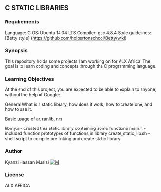## C STATIC LIBRARIES

### Requirements
Language: C
OS: Ubuntu 14.04 LTS
Compiler: gcc 4.8.4
Style guidelines: [Betty style] (https://github.com/holbertonschool/Betty/wiki)
 
### Synopsis
This repository holds some projects I am working on for ALX Africa. The goal is to learn coding and concepts through the C programming language.

### Learning Objectives
At the end of this project, you are expected to be able to explain to anyone, without the help of Google:

General
What is a static library, how does it work, how to create one, and how to use it.

Basic usage of ar, ranlib, nm

libmy.a - created this static library containing some functions
main.h - included function prototypes of functions in library
create_static_lib.sh - shell script to compile pre linking and create static library

### Author
Kyanzi Hassan Musisi [![M](https://upload.wikimedia.org/wikipedia/fr/thumb/c/c8/Twitter_Bird.svg/30px-Twitter_Bird.svg.png)](https://twitter.com/hassan_kyanzi)

### License
ALX AFRICA
